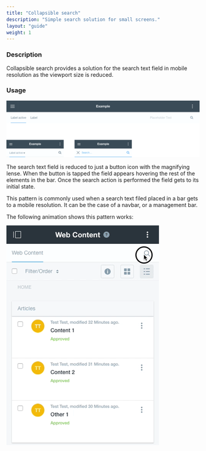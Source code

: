 ```yaml
---
title: "Collapsible search"
description: "Simple search solution for small screens."
layout: "guide"
weight: 1
---
```


### Description

Collapsible search provides a solution for the search text field in mobile resolution as the viewport size is reduced.

### Usage

![search collapse image with desktop and mobile examples](../../../images/searchCollapse.png)

The search text field is reduced to just a button icon with the magnifying lense. When the button is tapped the field appears hovering the rest of the elements in the bar. Once the search action is performed the field gets to its initial state.

This pattern is commonly used when a search text filed placed in a bar gets to a mobile resolution. It can be the case of a navbar, or a management bar.

The following animation shows this pattern works:

![collapse search animation in mobile to show a use case](../../../images/searchCollapseExample.gif)


